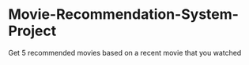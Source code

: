 # Movie-Recommendation-System-Project
Get 5 recommended movies based on a recent movie that you watched
